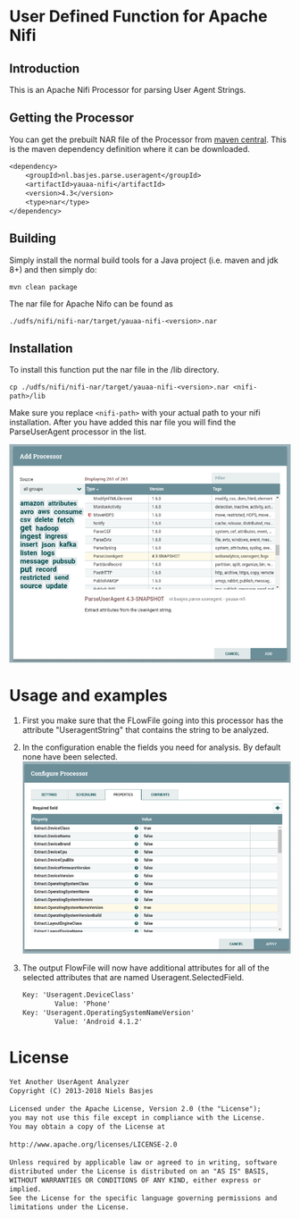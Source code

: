 # User Defined Function for Apache Nifi

## Introduction
This is an Apache Nifi Processor for parsing User Agent Strings.

## Getting the Processor
You can get the prebuilt NAR file of the Processor from [maven central](http://search.maven.org/#search%7Cga%7C1%7Cyauaa-nifi).
This is the maven dependency definition where it can be downloaded.

    <dependency>
        <groupId>nl.basjes.parse.useragent</groupId>
        <artifactId>yauaa-nifi</artifactId>
        <version>4.3</version>
        <type>nar</type>
    </dependency>

## Building
Simply install the normal build tools for a Java project (i.e. maven and jdk 8+) and then simply do:

    mvn clean package

The nar file for Apache Nifo can be found as

    ./udfs/nifi/nifi-nar/target/yauaa-nifi-<version>.nar

## Installation
To install this function put the nar file in the <nifi-path>/lib directory.

    cp ./udfs/nifi/nifi-nar/target/yauaa-nifi-<version>.nar <nifi-path>/lib

Make sure you replace `<nifi-path>` with your actual path to your nifi installation.
After you have added this nar file you will find the ParseUserAgent processor in the list.

![Add Processor dialog](README-Nifi-Add-Processor.png)

# Usage and examples

1. First you make sure that the FLowFile going into this processor has the attribute "UseragentString" that contains the string to be analyzed.

2. In the configuration enable the fields you need for analysis. By default none have been selected.
   ![Configure Processor dialog](README-Nifi-Configure-Processor.png)

3. The output FlowFile will now have additional attributes for all of the selected attributes that are named
   Useragent.SelectedField.
   
       Key: 'Useragent.DeviceClass'
               Value: 'Phone'
       Key: 'Useragent.OperatingSystemNameVersion'
               Value: 'Android 4.1.2'

License
=======
    Yet Another UserAgent Analyzer
    Copyright (C) 2013-2018 Niels Basjes

    Licensed under the Apache License, Version 2.0 (the "License");
    you may not use this file except in compliance with the License.
    You may obtain a copy of the License at

    http://www.apache.org/licenses/LICENSE-2.0

    Unless required by applicable law or agreed to in writing, software
    distributed under the License is distributed on an "AS IS" BASIS,
    WITHOUT WARRANTIES OR CONDITIONS OF ANY KIND, either express or implied.
    See the License for the specific language governing permissions and
    limitations under the License.
